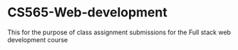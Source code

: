 # CS565-Web-development
This for the purpose of class assignment submissions for the Full stack web development course
